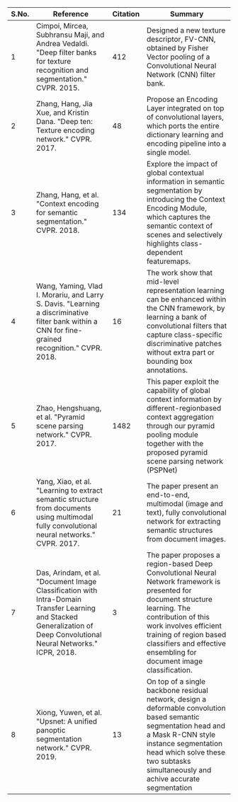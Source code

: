|S.No.| Reference |Citation |Summary|
|--|--|--|--|
|1|Cimpoi, Mircea, Subhransu Maji, and Andrea Vedaldi. "Deep filter banks for texture recognition and segmentation." CVPR. 2015.|412|Designed a new texture descriptor, FV-CNN, obtained by Fisher Vector pooling of a Convolutional Neural Network (CNN) filter bank.|
|2|Zhang, Hang, Jia Xue, and Kristin Dana. "Deep ten: Texture encoding network." CVPR. 2017.|48|Propose an Encoding Layer integrated on top of convolutional layers, which ports the entire dictionary learning and encoding pipeline into a single model.|
|3|Zhang, Hang, et al. "Context encoding for semantic segmentation." CVPR. 2018.|134|Explore the impact of global contextual information in semantic segmentation by introducing the Context Encoding Module, which captures the semantic context of scenes and selectively highlights class-dependent featuremaps.|
|4|Wang, Yaming, Vlad I. Morariu, and Larry S. Davis. "Learning a discriminative filter bank within a CNN for fine-grained recognition." CVPR. 2018.|16|The work show that mid-level representation learning can be enhanced within the CNN framework, by learning a bank of convolutional filters that capture class-specific discriminative patches without extra part or bounding box annotations.|
|5|Zhao, Hengshuang, et al. "Pyramid scene parsing network." CVPR. 2017.|1482|This paper exploit the capability of global context information by different-regionbased context aggregation through our pyramid pooling module together with the proposed pyramid scene parsing network (PSPNet)|
|6|Yang, Xiao, et al. "Learning to extract semantic structure from documents using multimodal fully convolutional neural networks." CVPR. 2017.|21|The paper present an end-to-end, multimodal (image and text), fully convolutional network for extracting semantic structures from document images.|
|7|Das, Arindam, et al. "Document Image Classification with Intra-Domain Transfer Learning and Stacked Generalization of Deep Convolutional Neural Networks." ICPR, 2018.|3|The paper proposes a region-based Deep Convolutional Neural Network framework is presented for document structure learning. The contribution of this work involves efficient training of region based classifiers and effective ensembling for document image classification.|
|8|Xiong, Yuwen, et al. "Upsnet: A unified panoptic segmentation network." CVPR. 2019.|13| On top of a single backbone residual network, design a deformable convolution based semantic segmentation head and a Mask R-CNN style instance segmentation head which solve these two subtasks simultaneously and achive accurate segmentation|
